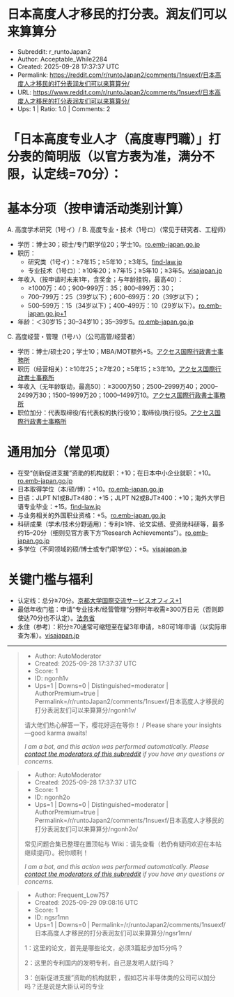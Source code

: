 # 日本高度人才移民的打分表。润友们可以来算算分

- Subreddit: r_runtoJapan2
- Author: Acceptable_While2284
- Created: 2025-09-28 17:37:37 UTC
- Permalink: https://reddit.com/r/runtoJapan2/comments/1nsuexf/日本高度人才移民的打分表润友们可以来算算分/
- URL: https://www.reddit.com/r/runtoJapan2/comments/1nsuexf/日本高度人才移民的打分表润友们可以来算算分/
- Ups: 1 | Ratio: 1.0 | Comments: 2


# 「日本高度专业人才（高度専門職）」打分表的简明版（以官方表为准，满分不限，认定线=70分）：

# 基本分项（按申请活动类别计算）

A. 高度学术研究（1号イ）/ B.
高度专业・技术（1号ロ）（常见于研究者、工程师）

- 学历：博士30；硕士/专门职学位20；学士10。[ro.emb-japan.go.jp](https://www.ro.emb-japan.go.jp/files/100500331.pdf)
- 职历：
  - 研究类（1号イ）：≥7年15；≥5年10；≥3年5。[find-law.jp](https://www.find-law.jp/15590984249576?utm_source=chatgpt.com)
  - 专业技术（1号ロ）：≥10年20；≥7年15；≥5年10；≥3年5。[visajapan.jp](https://www.visajapan.jp/koudo_point1?utm_source=chatgpt.com)
- 年收入（按申请时未来1年，含奖金；与年龄挂钩，最高40）：
  - ≥1000万：40；900–999万：35；800–899万：30；
  - 700–799万：25（39岁以下）；600–699万：20（39岁以下）；
  - 500–599万：15（34岁以下）；400–499万：10（29岁以下）。[ro.emb-japan.go.jp+1](https://www.ro.emb-japan.go.jp/files/100500331.pdf)
- 年龄：＜30岁15；30–34岁10；35–39岁5。[ro.emb-japan.go.jp](https://www.ro.emb-japan.go.jp/files/100500331.pdf)

C. 高度经营・管理（1号ハ）（公司高管/经营者）

- 学历：博士/硕士20；学士10；MBA/MOT额外+5。[アクセス国際行政書士事務所](https://access-tokyo.jp/status-of-residence-list/highly-skilled-professional/advanced-business-management/?utm_source=chatgpt.com)
- 职历（经营相关）：≥10年25；≥7年20；≥5年15；≥3年10。[アクセス国際行政書士事務所](https://access-tokyo.jp/status-of-residence-list/highly-skilled-professional/advanced-business-management/?utm_source=chatgpt.com)
- 年收入（无年龄联动，最高50）：≥3000万50；2500–2999万40；2000–2499万30；1500–1999万20；1000–1499万10。[アクセス国際行政書士事務所](https://access-tokyo.jp/status-of-residence-list/highly-skilled-professional/advanced-business-management/?utm_source=chatgpt.com)
- 职位加分：代表取缔役/有代表权的执行役10；取缔役/执行役5。[アクセス国際行政書士事務所](https://access-tokyo.jp/status-of-residence-list/highly-skilled-professional/advanced-business-management/?utm_source=chatgpt.com)

# 通用加分（常见项）

- 在受“创新促进支援”资助的机构就职：+10；在日本中小企业就职：+10。[ro.emb-japan.go.jp](https://www.ro.emb-japan.go.jp/files/100500331.pdf)
- 日本取得学位（本/硕/博）：+10。[ro.emb-japan.go.jp](https://www.ro.emb-japan.go.jp/files/100500331.pdf)
- 日语：JLPT N1或BJT≥480：+15；JLPT
  N2或BJT≥400：+10；海外大学日语专业毕业：+15。[find-law.jp](https://www.find-law.jp/15590984249576?utm_source=chatgpt.com)
- 与业务相关的外国职业资格：+5。[ro.emb-japan.go.jp](https://www.ro.emb-japan.go.jp/files/100500331.pdf)
- 科研成果（学术/技术分野适用）：专利≥1件、论文实绩、受资助科研等，最多约15–20分（细则见官方表下方“Research
  Achievements”）。[ro.emb-japan.go.jp](https://www.ro.emb-japan.go.jp/files/100500331.pdf)
- 多学位（不同领域的硕/博士或专门职学位）：+5。[visajapan.jp](https://www.visajapan.jp/koudo_point1?utm_source=chatgpt.com)

# 关键门槛与福利

- 认定线：总分≥70分。[京都大学国際交流サービスオフィス+1](https://kuiso.oc.kyoto-u.ac.jp/en/visa/for_highly_skilled/)
- 最低年收门槛：申请“专业技术/经营管理”分野时年收需≥300万日元（否则即使达70分也不认定）。[法务省](https://www.moj.go.jp/isa/content/930001657.pdf?utm_source=chatgpt.com)
- 永住（参考）：积分≥70通常可缩短至在留3年申请，≥80可1年申请（以实际审查为准）。[visajapan.jp](https://www.visajapan.jp/koudo_point1?utm_source=chatgpt.com)


---

> - Author: AutoModerator
> - Created: 2025-09-28 17:37:37 UTC
> - Score: 1
> - ID: ngonh1v
> - Ups=1 | Downs=0 | Distinguished=moderator | AuthorPremium=true | Permalink=/r/runtoJapan2/comments/1nsuexf/日本高度人才移民的打分表润友们可以来算算分/ngonh1v/
>
> 请大佬们热心解答一下，樱花好运在等你！ / Please share your insights—good karma awaits!
> 
> 
> *I am a bot, and this action was performed automatically. Please [contact the moderators of this subreddit](/message/compose/?to=/r/runtoJapan2) if you have any questions or concerns.*

> - Author: AutoModerator
> - Created: 2025-09-28 17:37:37 UTC
> - Score: 1
> - ID: ngonh2o
> - Ups=1 | Downs=0 | Distinguished=moderator | AuthorPremium=true | Permalink=/r/runtoJapan2/comments/1nsuexf/日本高度人才移民的打分表润友们可以来算算分/ngonh2o/
>
> 常见问题合集已整理在置顶帖与 Wiki：请先查看（若仍有疑问欢迎在本帖继续提问）。祝你顺利！
> 
> 
> *I am a bot, and this action was performed automatically. Please [contact the moderators of this subreddit](/message/compose/?to=/r/runtoJapan2) if you have any questions or concerns.*

> - Author: Frequent_Low757
> - Created: 2025-09-29 09:08:16 UTC
> - Score: 1
> - ID: ngsr1mn
> - Ups=1 | Downs=0 | Permalink=/r/runtoJapan2/comments/1nsuexf/日本高度人才移民的打分表润友们可以来算算分/ngsr1mn/
>
> 1：这里的论文，首先是哪些论文，必须3篇起步加15分吗？
> 
> 2：这里的专利国内的发明专利，自己是发明人就行吗？
> 
> 3：创新促进支援”资助的机构就职 ，假如芯片半导体类的公司可以加分吗？还是说是大臣认可的专业
